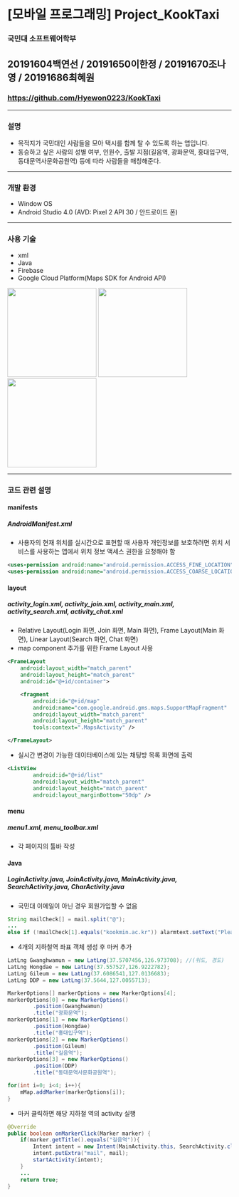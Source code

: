 # [모바일 프로그래밍] Project_KookTaxi
### 국민대 소프트웨어학부 
## 20191604백연선 / 20191650이한정 / 20191670조나영 / 20191686최혜원
### https://github.com/Hyewon0223/KookTaxi
---
### 설명
- 목적지가 국민대인 사람들을 모아 택시를 함께 탈 수 있도록 하는 앱입니다.
- 동승하고 싶은 사람의 성별 여부, 인원수, 출발 지점(길음역, 광화문역, 홍대입구역, 동대문역사문화공원역) 등에 따라 사람들을 매칭해준다.
---
### 개발 환경
- Window OS
- Android Studio 4.0 (AVD: Pixel 2 API 30 / 안드로이드 폰)
---
### 사용 기술
- xml
- Java
- Firebase
- Google Cloud Platform(Maps SDK for Android API)
<div>
    <img src="https://user-images.githubusercontent.com/55418359/99349262-e41eb300-28de-11eb-8bd4-0cb2368d9b30.JPG" width="200">
    <img src="https://user-images.githubusercontent.com/55418359/99349264-e54fe000-28de-11eb-8448-44150c172a0d.JPG" width="200">
    <img src="https://user-images.githubusercontent.com/55418359/99349265-e5e87680-28de-11eb-80e5-358142a3bca6.JPG" width="200">
</div>

---
### 코드 관련 설명
#### manifests
##### AndroidManifest.xml
- 사용자의 현재 위치를 실시간으로 표현할 때 사용자 개인정보를 보호하려면 위치 서비스를 사용하는 앱에서 위치 정보 액세스 권한을 요청해야 함
~~~xml
<uses-permission android:name="android.permission.ACCESS_FINE_LOCATION"/>
<uses-permission android:name="android.permission.ACCESS_COARSE_LOCATION"/>
~~~
#### layout
##### activity_login.xml, activity_join.xml, activity_main.xml, activity_search.xml, activity_chat.xml
- Relative Layout(Login 화면, Join 화면, Main 화면), Frame Layout(Main 화면), Linear Layout(Search 화면, Chat 화면)
- map component 추가를 위한 Frame Layout 사용
~~~xml
<FrameLayout
    android:layout_width="match_parent"
    android:layout_height="match_parent"
    android:id="@+id/container">

    <fragment
        android:id="@+id/map"
        android:name="com.google.android.gms.maps.SupportMapFragment"
        android:layout_width="match_parent"
        android:layout_height="match_parent"
        tools:context=".MapsActivity" />

</FrameLayout>
~~~
- 실시간 변경이 가능한 데이터베이스에 있는 채팅방 목록 화면에 출력
~~~xml
<ListView
        android:id="@+id/list"
        android:layout_width="match_parent"
        android:layout_height="match_parent"
        android:layout_marginBottom="50dp" />
~~~
#### menu
##### menu1.xml, menu_toolbar.xml
- 각 페이지의 툴바 작성
#### Java
##### LoginActivity.java, JoinActivity.java, MainActivity.java, SearchActivity.java, CharActivity.java
- 국민대 이메일이 아닌 경우 회원가입할 수 없음
~~~java
String mailCheck[] = mail.split("@");
...
else if (!mailCheck[1].equals("kookmin.ac.kr")) alarmtext.setText("Please check the email.");
~~~
- 4개의 지하철역 좌표 객체 생성 후 마커 추가
~~~java
LatLng Gwanghwamun = new LatLng(37.5707456,126.973708); //(위도, 경도)
LatLng Hongdae = new LatLng(37.557527,126.9222782);
LatLng Gileum = new LatLng(37.6086541,127.0136683);
LatLng DDP = new LatLng(37.5644,127.0055713);

MarkerOptions[] markerOptions = new MarkerOptions[4];
markerOptions[0] = new MarkerOptions()
        .position(Gwanghwamun)
        .title("광화문역");
markerOptions[1] = new MarkerOptions()
        .position(Hongdae)
        .title("홍대입구역");
markerOptions[2] = new MarkerOptions()
        .position(Gileum)
        .title("길음역");
markerOptions[3] = new MarkerOptions()
        .position(DDP)
        .title("동대문역사문화공원역");

for(int i=0; i<4; i++){
    mMap.addMarker(markerOptions[i]);
}
~~~
- 마커 클릭하면 해당 지하철 역의 activity 실행
~~~java
@Override
public boolean onMarkerClick(Marker marker) {
    if(marker.getTitle().equals("길음역")){
        Intent intent = new Intent(MainActivity.this, SearchActivity.class);
        intent.putExtra("mail", mail);
        startActivity(intent);
    }
    ...
    return true;
}
~~~
